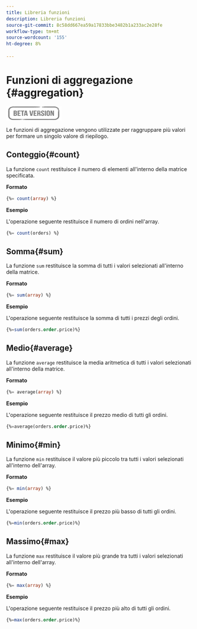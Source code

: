 ```yaml
---
title: Libreria funzioni
description: Libreria funzioni
source-git-commit: 8c58dd667ea59a17833bbe3482b1a233ac2e28fe
workflow-type: tm+mt
source-wordcount: '155'
ht-degree: 8%

---
```


# Funzioni di aggregazione {#aggregation}

![](../../assets/do-not-localize/badge.png)

Le funzioni di aggregazione vengono utilizzate per raggruppare più valori per formare un singolo valore di riepilogo.

## Conteggio{#count}

La funzione `count` restituisce il numero di elementi all&#39;interno della matrice specificata.

**Formato**

```sql
{%= count(array) %}
```

**Esempio**

L&#39;operazione seguente restituisce il numero di ordini nell&#39;array.

```sql
{%= count(orders) %}
```

## Somma{#sum}

La funzione `sum` restituisce la somma di tutti i valori selezionati all&#39;interno della matrice.

**Formato**

```sql
{%= sum(array) %}
```

**Esempio**

L&#39;operazione seguente restituisce la somma di tutti i prezzi degli ordini.

```sql
{%=sum(orders.order.price)%}
```

## Medio{#average}

La funzione `average` restituisce la media aritmetica di tutti i valori selezionati all&#39;interno della matrice.

**Formato**

```sql
{%= average(array) %}
```

**Esempio**

L&#39;operazione seguente restituisce il prezzo medio di tutti gli ordini.

```sql
{%=average(orders.order.price)%}
```

## Minimo{#min}

La funzione `min` restituisce il valore più piccolo tra tutti i valori selezionati all&#39;interno dell&#39;array.

**Formato**

```sql
{%= min(array) %}
```

**Esempio**

L&#39;operazione seguente restituisce il prezzo più basso di tutti gli ordini.

```sql
{%=min(orders.order.price)%}
```

## Massimo{#max}

La funzione `max` restituisce il valore più grande tra tutti i valori selezionati all&#39;interno dell&#39;array.

**Formato**

```sql
{%= max(array) %}
```

**Esempio**

L&#39;operazione seguente restituisce il prezzo più alto di tutti gli ordini.

```sql
{%=max(orders.order.price)%}
```
